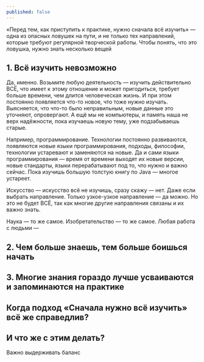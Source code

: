 ```yaml
---
published: false
---
```

«Перед тем, как приступить к практике, нужно сначала всё изучить» — одна из опасных ловушек на пути, и не только тех направлений, которые требуют регулярной творческой работы. Чтобы понять, что это ловушка, нужно знать несколько вещей

## 1. Всё изучить невозможно

Да, именно. Возьмите любую деятельность — изучить действительно ВСЁ, что имеет к этому отношение и может пригодиться, требует больше времени, чем длится человеческая жизнь. И при этом постоянно появляется что-то новое, что тоже нужно изучать. Выясняется, что что-то было неправильным, новые данные это уточняют, опровергают. А ещё мы не компьютеры, и память наша не верх надёжности, пока изучаешь новую тему, уже подзабываешь старые.

Например, программирование. Технологии постоянно развиваются, появляются новые языки программирования, подходы, философии, технологии устаревают и заменяются на новые. Да и сами языки программирования — время от времени выходят их новые версии, новые стандарты, языки перерабатывают под то, что нужно и важно сейчас. Пока изучишь большую толстую книгу по Java — многое устареет.

Искусство — искусство всё не изучишь, сразу скажу — нет. Даже если выбрать направление. Только узкое-узкое направление — да можно. Но это не будет ВСЁ, так как многие другие направления связаны и их важно знать. 

Наука — то же самое. Изобретательство — то же самое. Любая работа с людьми — 

## 2. Чем больше знаешь, тем больше боишься начать

## 3. Многие знания гораздо лучше усваиваются и запоминаются на практике

## Когда подход «Сначала нужно всё изучить» всё же справедлив?

## И что же с этим делать?

Важно выдерживать баланс

